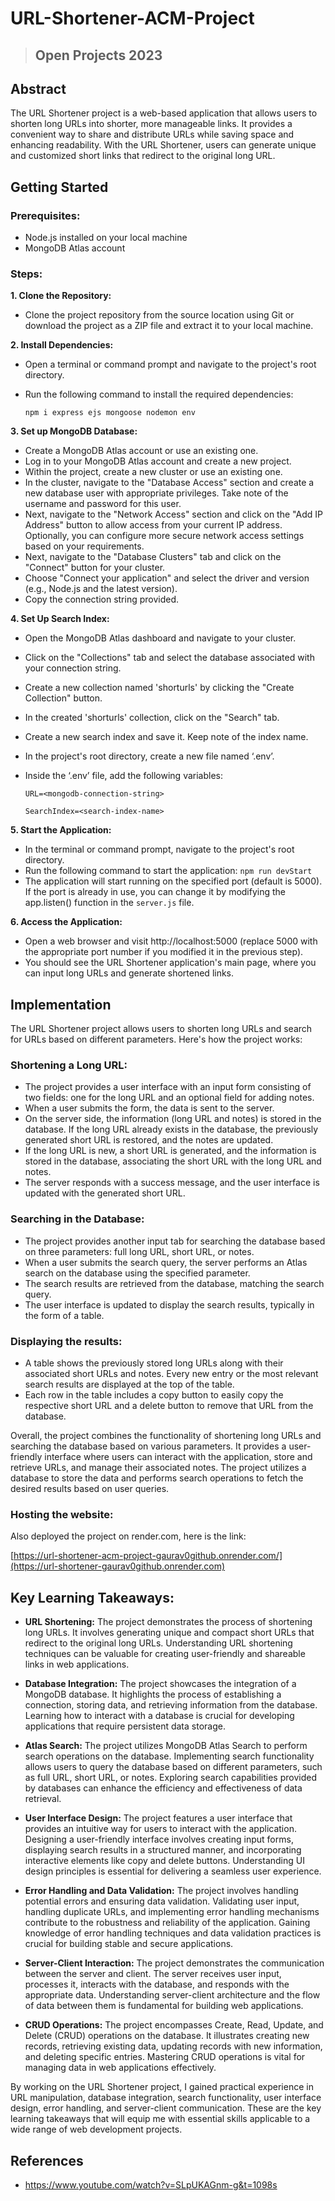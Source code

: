 # URL-Shortener-ACM-Project
>## Open Projects 2023
## Abstract
The URL Shortener project is a web-based application that allows users to shorten long URLs into shorter, more manageable links. It provides a convenient way to share and distribute URLs while saving space and enhancing readability. With the URL Shortener, users can generate unique and customized short links that redirect to the original long URL.
## Getting Started
### Prerequisites:
 -  Node.js installed on your local machine
 -  MongoDB Atlas account

### Steps:

**1. Clone the Repository:**

- Clone the project repository from the source location using Git or download the project as a ZIP file and extract it to your local machine.

**2. Install Dependencies:**

- Open a terminal or command prompt and navigate to the project's root directory.
- Run the following command to install the required dependencies:
  
  `npm i express ejs mongoose nodemon env`

**3. Set up MongoDB Database:**

- Create a MongoDB Atlas account or use an existing one.
- Log in to your MongoDB Atlas account and create a new project.
- Within the project, create a new cluster or use an existing one.
- In the cluster, navigate to the "Database Access" section and create a new database user with appropriate privileges. Take note of the username and password for this user.
- Next, navigate to the "Network Access" section and click on the "Add IP Address" button to allow access from your current IP address. Optionally, you can configure more secure network access settings based on your requirements.
- Next, navigate to the "Database Clusters" tab and click on the "Connect" button for your cluster.
- Choose "Connect your application" and select the driver and version (e.g., Node.js and the latest version).
- Copy the connection string provided.

**4. Set Up Search Index:**

- Open the MongoDB Atlas dashboard and navigate to your cluster.
- Click on the "Collections" tab and select the database associated with your connection string.
- Create a new collection named 'shorturls' by clicking the "Create Collection" button.
- In the created 'shorturls' collection, click on the "Search" tab.
- Create a new search index and save it. Keep note of the index name.
- In the project's root directory, create a new file named ‘.env’.
- Inside the ‘.env’ file, add the following variables:

  `URL=<mongodb-connection-string>`

  `SearchIndex=<search-index-name>`

**5. Start the Application:**

- In the terminal or command prompt, navigate to the project's root directory.
- Run the following command to start the application:
  `npm run devStart`
- The application will start running on the specified port (default is 5000). If the port is already in use, you can change it by modifying the app.listen() function in the `server.js` file.

**6. Access the Application:**

- Open a web browser and visit http://localhost:5000 (replace 5000 with the appropriate port number if you modified it in the previous step).
- You should see the URL Shortener application's main page, where you can input long URLs and generate shortened links.

## Implementation

The URL Shortener project allows users to shorten long URLs and search for URLs based on different parameters. Here's how the project works:

### Shortening a Long URL:

- The project provides a user interface with an input form consisting of two fields: one for the long URL and an optional field for adding notes.
- When a user submits the form, the data is sent to the server.
- On the server side, the information (long URL and notes) is stored in the database. If the long URL already exists in the database, the previously generated short URL is restored, and the notes are updated.
- If the long URL is new, a short URL is generated, and the information is stored in the database, associating the short URL with the long URL and notes.
- The server responds with a success message, and the user interface is updated with the generated short URL.

### Searching in the Database:
  
- The project provides another input tab for searching the database based on three parameters: full long URL, short URL, or notes.
- When a user submits the search query, the server performs an Atlas search on the database using the specified parameter.
- The search results are retrieved from the database, matching the search query.
- The user interface is updated to display the search results, typically in the form of a table.

### Displaying the results:
  
- A table shows the previously stored long URLs along with their associated short URLs and notes. Every new entry or the most relevant search results are displayed at the top of the table.
- Each row in the table includes a copy button to easily copy the respective short URL and a delete button to remove that URL from the database.

Overall, the project combines the functionality of shortening long URLs and searching the database based on various parameters. It provides a user-friendly interface where users can interact with the application, store and retrieve URLs, and manage their associated notes. The project utilizes a database to store the data and performs search operations to fetch the desired results based on user queries.

### Hosting the website:

  Also deployed the project on render.com, here is the link:

  [https://url-shortener-acm-project-gaurav0github.onrender.com/](https://url-shortener-gaurav0github.onrender.com)

## Key Learning Takeaways:

- **URL Shortening:** The project demonstrates the process of shortening long URLs. It involves generating unique and compact short URLs that redirect to the original long URLs. Understanding URL shortening techniques can be valuable for creating user-friendly and shareable links in web applications.

- **Database Integration:** The project showcases the integration of a MongoDB database. It highlights the process of establishing a connection, storing data, and retrieving information from the database. Learning how to interact with a database is crucial for developing applications that require persistent data storage.

- **Atlas Search:** The project utilizes MongoDB Atlas Search to perform search operations on the database. Implementing search functionality allows users to query the database based on different parameters, such as full URL, short URL, or notes. Exploring search capabilities provided by databases can enhance the efficiency and effectiveness of data retrieval.

- **User Interface Design:** The project features a user interface that provides an intuitive way for users to interact with the application. Designing a user-friendly interface involves creating input forms, displaying search results in a structured manner, and incorporating interactive elements like copy and delete buttons. Understanding UI design principles is essential for delivering a seamless user experience.

- **Error Handling and Data Validation:** The project involves handling potential errors and ensuring data validation. Validating user input, handling duplicate URLs, and implementing error handling mechanisms contribute to the robustness and reliability of the application. Gaining knowledge of error handling techniques and data validation practices is crucial for building stable and secure applications.

- **Server-Client Interaction:** The project demonstrates the communication between the server and client. The server receives user input, processes it, interacts with the database, and responds with the appropriate data. Understanding server-client architecture and the flow of data between them is fundamental for building web applications.

- **CRUD Operations:** The project encompasses Create, Read, Update, and Delete (CRUD) operations on the database. It illustrates creating new records, retrieving existing data, updating records with new information, and deleting specific entries. Mastering CRUD operations is vital for managing data in web applications effectively.

By working on the URL Shortener project, I gained practical experience in URL manipulation, database integration, search functionality, user interface design, error handling, and server-client communication. These are the key learning takeaways that will equip me with essential skills applicable to a wide range of web development projects.

## References

- https://www.youtube.com/watch?v=SLpUKAGnm-g&t=1098s

